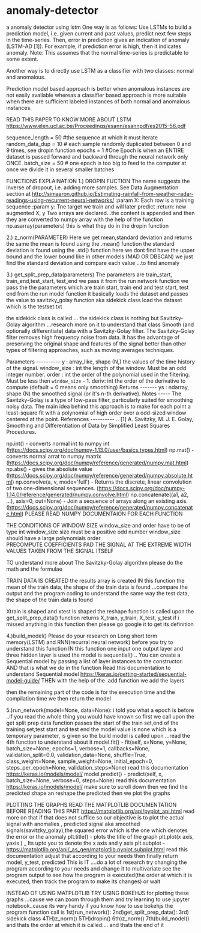 # anomaly-detector
a anomaly detector using lstm
One way is as follows: Use LSTMs to build a prediction model, 
i.e. given current and past values, predict next few steps in the time-series. 
Then, error in prediction gives an indication of anomaly (LSTM-AD [1]). 
For example, if prediction error is high, then it indicates anomaly.
Note: This assumes that the normal time-series is predictable to some extent.

Another way is to directly use LSTM as a classifier with two classes: normal and anomalous.

Prediction model based approach is better when anomalous instances are not easily available whereas a classifier based approach 
is more suitable when there are sufficient labeled instances of both normal and anomalous instances.

READ THIS PAPER TO KNOW MORE ABOUT LSTM
https://www.elen.ucl.ac.be/Proceedings/esann/esannpdf/es2015-56.pdf


sequence_length = 50   #the sequence at which it  must iterate 
random_data_dup = 10  # each sample randomly duplicated between 0 and 9 times, see dropin function
epochs = 1 #One Epoch is when an ENTIRE dataset is passed forward and backward through the neural network only ONCE. 
batch_size = 50 # one epoch is too big to feed to the computer at once we divide it in several smaller batches 


FUNCTIONS EXPLAINATION
1.) DROPIN FUCTION 
The name suggests the inverse of dropout, i.e. adding more samples. See Data Augmentation section at
    http://simaaron.github.io/Estimating-rainfall-from-weather-radar-readings-using-recurrent-neural-networks/
    :param X: Each row is a training sequence
    :param y: Tne target we train and will later predict
    :return: new augmented X, y
Two arrays are declared...the content is appended and then they are converted to numpy array with the help of the function np.asarray(parameters)
this is what they do in the dropin function


2.) z_norm(PARAMETER)
Here we get mean,standard deviation and returns the same
the mean is found using the .mean() function 
the standard deviation is found using the .std() function
here we dont find have the upper bound and the lower bound like in other models (MAD OR DBSCAN)
we just find the standard deviation and compare each value ...to find anomaly 


3.) get_split_prep_data(parameters)
The parameters are train_start, train_end,test_start, test_end
we pass it from the run network function 
we pass the the parameters which are train start, train end and test start, test end
from the run model function it basically loads the dataset and passes the value
to savitzky_golay function aka sidekick class
load the dataset which is the testset.txt


the sidekick class is called ...
the sidekick class is nothing but Savitzky-Golay algorithm ...research more on it to understand that class
Smooth (and optionally differentiate) data with a Savitzky-Golay filter.
The Savitzky-Golay filter removes high frequency noise from data.
It has the advantage of preserving the original shape and
features of the signal better than other types of filtering
approaches, such as moving averages techniques.



Parameters
    ----------
    y : array_like, shape (N,)
        the values of the time history of the signal.
    window_size : int
        the length of the window. Must be an odd integer number.
    order : int
        the order of the polynomial used in the filtering.
        Must be less then `window_size` - 1.
    deriv: int
        the order of the derivative to compute (default = 0 means only smoothing)
Returns
    -------
    ys : ndarray, shape (N)
        the smoothed signal (or it's n-th derivative).
    Notes
    -----
    The Savitzky-Golay is a type of low-pass filter, particularly
    suited for smoothing noisy data. The main idea behind this
    approach is to make for each point a least-square fit with a
    polynomial of high order over a odd-sized window centered at
    the point.
References
    ----------
    .. [1] A. Savitzky, M. J. E. Golay, Smoothing and Differentiation of
       Data by Simplified Least Squares Procedures.


np.int() - converts normal int to numpy int (https://docs.scipy.org/doc/numpy-1.13.0/user/basics.types.html)
np.mat() - converts normal arrat to numpy matrix (https://docs.scipy.org/doc/numpy/reference/generated/numpy.mat.html)
np.abs() - gives the absolute value (https://docs.scipy.org/doc/numpy/reference/generated/numpy.absolute.html)
np.convolve(a, v, mode='full') - Returns the discrete, linear convolution of two one-dimensional sequences. (https://docs.scipy.org/doc/numpy-1.14.0/reference/generated/numpy.convolve.html)
np.concatenate((a1, a2, ...), axis=0, out=None) - Join a sequence of arrays along an existing axis.  (https://docs.scipy.org/doc/numpy/reference/generated/numpy.concatenate.html)
PLEASE READ NUMPY DOCUMENTAION FOR EACH FUNCTION 

THE CONDITIONS OF WINDOW SIZE
window_size and order have to be of type int
window_size size must be a positive odd number
window_size should have a large polynomials order	   
PRECOMPUTE COEFFICIENTS
PAD THE SIGNAL AT THE EXTREME WIDTH
VALUES TAKEN FROM THE SIGNAL ITSELF



TO understand more about The Savitzky-Golay algorithm please do the math and the formulae


TRAIN DATA IS CREATED 
the results array is created 
IN this function the mean of the train data, the shape of the train data is found ...compare the output and the program coding to understand
the same way the test data, the shape of the train data is found

Xtrain is shaped and xtest is shaped 
the reshape function is called upon
the get_split_prep_data() function returns X_train, y_train, X_test, y_test
if i missed anything in this function then please go google it to get its definition


4.)build_model()
Please do your research on Long short term memory(LSTM) and RNN(recurral neural network) before you try to understand this function 
IN this function one input one output layer and three hidden layer is used 
the model is sequential() ..
You can create a Sequential model by passing a list of layer instances to the constructor:
AND that is what we do in the function 
Read this documentation to understand Sequential model https://keras.io/getting-started/sequential-model-guide/
THEN with the help of the .add function we add the layers 

then the remaining part of the code is for the execution time and the compilation time
we then return the model

5.)run_network(model=None, data=None):
i told you what a epoch is before ..if you read the whole thing you would have known 
so first we call upon the get split prep data function
passes the start of the train set,end of the training set,test start and test end
the model value is none which is a temporary parameter, is given so the build model is called upon ...read the 4th function to understand about it
model.fit() - fit(self, x=None, y=None, batch_size=None, epochs=1, verbose=1, callbacks=None, validation_split=0.0, validation_data=None, shuffle=True, class_weight=None, sample_weight=None, initial_epoch=0, steps_per_epoch=None, validation_steps=None)
read this documentation https://keras.io/models/model/
model.predict() - predict(self, x, batch_size=None, verbose=0, steps=None)
read this documentation https://keras.io/models/model/ make sure to scroll down
then we find the predicted shape 
an reshape the predicted 
then we plot the graphs


PLOTTING THE GRAPHS 
READ THE MATPLOTLIB DOCUMENTATION BEFORE READING THIS PART 
https://matplotlib.org/api/pyplot_api.html
read more on that if that does not suffice 
so our objective is to plot the actual signal with anomalies , predicted signal aka smoothed signals(savitzky_golay),the squared error which is the one which denotes the error or the anomaly
plt.title() - plots the title of the graph 
plt.plot(x axis, yaxis ) _ Its upto you to denote the x axis and y axis 
plt.subplot - https://matplotlib.org/api/_as_gen/matplotlib.pyplot.subplot.html read this documentation
adjust that according to your needs
then finally return model, y_test, predicted
This is IT ....do a lot of research try changing the program according to your needs and change it to multivariate
see the program output to see how the program is executed(the order at which it is executed, then track the program to make its changes)
or wait 

INSTEAD OF USING MATPLOTLIB TRY USING BOKEHJS for plotting these graphs ...cause we can zoom through them 
and try learning to use jupyter notebook..cause its very handy if you know how to use bokehjs
the program function call is 
1st)run_network():
    2nd)get_split_prep_data():
	    3rd) sidekick class
		4TH)z_norm()
		5TH)dropin()
		6th)z_norm()
	7th)build_model()
and thats the order at which it is called.... 
and thats the end of it
